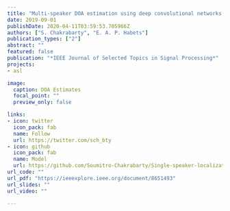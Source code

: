 ```yaml
---
title: "Multi-speaker DOA estimation using deep convolutional networks trained with noise signals"
date: 2019-09-01
publishDate: 2020-04-11T03:59:53.705966Z
authors: ["S. Chakrabarty", "E. A. P. Habets"]
publication_types: ["2"]
abstract: ""
featured: false
publication: "*IEEE Journal of Selected Topics in Signal Processing*"
projects:
- asl

image:
  caption: DOA Estimates
  focal_point: ""
  preview_only: false

links:
- icon: twitter
  icon_pack: fab
  name: Follow
  url: https://twitter.com/sch_bty
- icon: github
  icon_pack: fab
  name: Model
  url: https://github.com/Soumitro-Chakrabarty/Single-speaker-localization
url_code: ""
url_pdf: "https://ieeexplore.ieee.org/document/8651493"
url_slides: ""
url_video: ""

---
```


